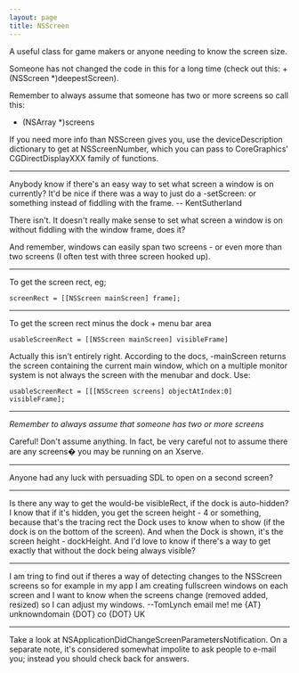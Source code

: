 ```yaml
---
layout: page
title: NSScreen
---
```


A useful class for game makers or anyone needing to know the screen size.

Someone has not changed the code in this for a long time (check out this: + (NSScreen *)deepestScreen). 

Remember to always assume that someone has two or more screens so call this:
+ (NSArray *)screens

If you need more info than NSScreen gives you, use the deviceDescription dictionary to get at NSScreenNumber, which you can pass to CoreGraphics' CGDirectDisplayXXX family of functions.

----

Anybody know if there's an easy way to set what screen a window is on currently? It'd be nice if there was a way to just do a -setScreen: or something instead of fiddling with the frame. -- KentSutherland

There isn't. It doesn't really make sense to set what screen a window is on without fiddling with the window frame, does it?

And remember, windows can easily span two screens - or even more than two screens (I often test with three screen hooked up).

----

To get the screen rect, eg;

    screenRect = [[NSScreen mainScreen] frame];

----

To get the screen rect minus the dock + menu bar area

    usableScreenRect = [[NSScreen mainScreen] visibleFrame]

Actually this isn't entirely right. According to the docs,     -mainScreen returns the screen containing the current main window, which on a multiple monitor system is not always the screen with the menubar and dock. Use:

    usableScreenRect = [[[NSScreen screens] objectAtIndex:0] visibleFrame];


----

*Remember to always assume that someone has two or more screens*

Careful! Don't assume anything. In fact, be very careful not to assume there are any screens� you may be running on an Xserve.

----

Anyone had any luck with persuading SDL to open on a second screen?

----
Is there any way to get the would-be visibleRect, if the dock is auto-hidden? I know that if it's hidden, you get the screen height - 4 or something, because that's the tracing rect the Dock uses to know when to show (if the dock is on the bottom of the screen). And when the Dock is shown, it's the screen height - dockHeight. And I'd love to know if there's a way to get exactly that without the dock being always visible?

----
I am tring to find out if theres a way of detecting changes to the NSScreen screens so for example in my app I am creating fullscreen windows on each screen and I want to know when the screens change (removed added, resized) so I can adjust my windows. --TomLynch email me! me {AT} unknowndomain {DOT} co {DOT} UK

----
Take a look at NSApplicationDidChangeScreenParametersNotification. On a separate note, it's considered somewhat impolite to ask people to e-mail you; instead you should check back for answers.

